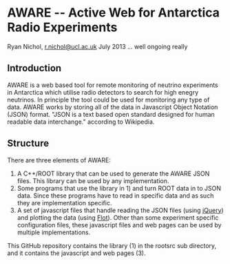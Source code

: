 
AWARE   -- Active Web for Antarctica Radio Experiments 
======================================================
Ryan Nichol, r.nichol@ucl.ac.uk	
July 2013 ... well ongoing really


Introduction 
------------
AWARE is a web based tool for remote monitoring of neutrino experiments in Antarctica which utilise radio detectors to search for high enegry neutrinos. In principle the tool could be used for monitoring any type of data. AWARE works by storing all of the data in Javascript Object Notation (JSON) format. "JSON is a text based open standard designed for human readable data interchange." according to Wikipedia. 


Structure
----------
There are three elements of AWARE:

1. A C++/ROOT library that can be used to generate the AWARE JSON files. This library can be used by any implementation.
2. Some programs that use the library in 1) and turn ROOT data in to JSON data. Since these programs have to read in specific data and as such they are implementation specific.
3. A set of javascript files that handle reading the JSON files (using [jQuery](http://jquery.com)) and plotting the data (using [Flot](http://www.flotcharts.org)). Other than some experiment specific configuration files, these javascript files and web pages can be used by multiple implementations.

This GitHub repository contains the library (1) in the rootsrc sub directory, and it contains the javascript and web pages (3).